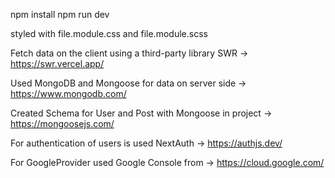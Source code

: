 npm install
npm run dev

styled with file.module.css and file.module.scss

Fetch data on the client using a third-party library SWR -> https://swr.vercel.app/

Used MongoDB and Mongoose for data on server side -> https://www.mongodb.com/

Created Schema for User and Post with Mongoose in project -> https://mongoosejs.com/

For authentication of users is used NextAuth -> https://authjs.dev/

For GoogleProvider used Google Console from -> https://cloud.google.com/
